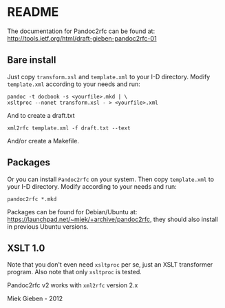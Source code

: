 # README

The documentation for Pandoc2rfc can be found at:
http://tools.ietf.org/html/draft-gieben-pandoc2rfc-01

## Bare install

Just copy `transform.xsl` and `template.xml` to your I-D directory. Modify
`template.xml` according to your needs and run:

    pandoc -t docbook -s <yourfile>.mkd | \ 
    xsltproc --nonet transform.xsl - > <yourfile>.xml

And to create a draft.txt

    xml2rfc template.xml -f draft.txt --text

And/or create a Makefile.

## Packages

Or you can install `Pandoc2rfc` on your system. Then copy `template.xml`
to your I-D directory. Modify according to your needs and run:

    pandoc2rfc *.mkd

Packages can be found for Debian/Ubuntu at:
https://launchpad.net/~miek/+archive/pandoc2rfc, they should also install
in previous Ubuntu versions.

## XSLT 1.0

Note that you don't even need `xsltproc` per se, just an XSLT transformer program.
Also note that only `xsltproc` is tested.

Pandoc2rfc v2 works with `xml2rfc` version 2.x

Miek Gieben - 2012
